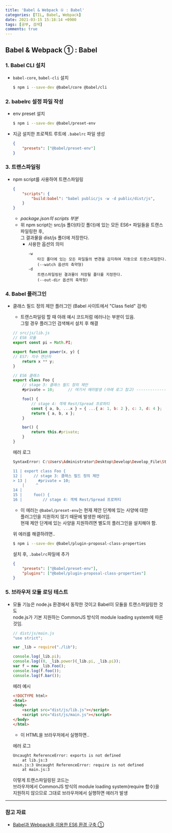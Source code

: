 ```yaml
---
title: 'Babel & Webpack ① : Babel'
categories: [TIL, Babel, Webpack]
date: 2021-03-15 15:18:14 +0900
tags: [공부, 검색]
comments: true
---
```


## Babel & Webpack ① : Babel

### **1.** Babel CLI 설치

-   `babel-core`, `babel-cli` 설치
    ```sh
    $ npm i --save-dev @babel/core @babel/cli
    ```

### **2.** babelrc 설정 파일 작성

-   env preset 설치
    ```sh
    $ npm i --save-dev @babel/preset-env
    ```
-   지금 설치한 프로젝트 루트에 `.babelrc` 파일 생성
    ```json
    {
        "presets": ["@babel/preset-env"]
    }
    ```

### **3.** 트랜스파일링
- npm script를 사용하여 트랜스파일링
    ```json
    {
        "scripts": {
            "build:babel": "babel public/js -w -d public/dist/js",
        }
    }
    ```   
    - _package.json의 scripts 부분_
    - 위 npm script는 src/js 폴더(타깃 폴더)에 있는 모든 ES6+ 파일들을 트랜스파일링한 후,      
        그 결과물을 dist/js 폴더에 저장한다. 
        - 사용한 옵션의 의미
            ```
            -w
                타깃 폴더에 있는 모든 파일들의 변경을 감지하여 자동으로 트랜스파일한다. 
                (--watch 옵션의 축약형)
            -d
                트랜스파일링된 결과물이 저장될 폴더를 지정한다. 
                (--out-dir 옵션의 축약형)
            ```

### **4.** Babel 플러그인   
- 클래스 필드 정의 제안 플러그인 (Babel 사이트에서 "Class field" 검색) 
    - 트랜스파일링 할 때 아래 예시 코드처럼 에러나는 부분이 있음.   
        그럴 경우 플러그인 검색해서 설치 후 해결          
    ```js
    // src/js/lib.js
    // ES6 모듈
    export const pi = Math.PI;

    export function power(x, y) {
    // ES7: 지수 연산자
        return x ** y;
    }

    // ES6 클래스
    export class Foo {
        // stage 3: 클래스 필드 정의 제안
        #private = 10;      // 여기서 에러발생 (아래 로그 참고) -----------------------

        foo() {
            // stage 4: 객체 Rest/Spread 프로퍼티
            const { a, b, ...x } = { ...{ a: 1, b: 2 }, c: 3, d: 4 };
            return { a, b, x };
        }

        bar() {
            return this.#private;
        }
    }
    ```

    에러 로그
    ```sh
    SyntaxError: C:\Users\Administrator\Desktop\Develop\Develop_File\Study\CodeSquad\FE08\06 (FreeStyle)\fe-w6-free-style\public\js\.babel_test\lib.js: Support for the experimental syntax 'classPrivateProperties' isn't currently enabled (13:5):

    11 | export class Foo {
    12 |     // stage 3: 클래스 필드 정의 제안
    > 13 |     #private = 10;
        |     ^
    14 |
    15 |     foo() {
    16 |         // stage 4: 객체 Rest/Spread 프로퍼티
    ```
    - 이 에러는 
        `@babel/preset-env`는 현재 제안 단계에 있는 사양에 대한   
        플러그인을 지원하지 않기 때문에 발생한 에러임.   
        현재 제안 단계에 있는 사양을 지원하려면 별도의 플러그인을 설치해야 함.

    위 에러를 해결하려면..
    ```sh    
    $ npm i --save-dev @babel/plugin-proposal-class-properties
    ``` 

    설치 후, `.babelrc`파일에 추가
    ```json
    {
        "presets": ["@babel/preset-env"],
        "plugins": ["@babel/plugin-proposal-class-properties"]
    }    
    ```

### **5.** 브라우저 모듈 로딩 테스트
- 모듈 기능은 node.js 환경에서 동작한 것이고 Babel이 모듈을 트랜스파일링한 것도      
    node.js가 기본 지원하는 CommonJS 방식의 module loading system에 따른 것임.
    ```js
    // dist/js/main.js
    "use strict";

    var _lib = require("./lib");

    console.log(_lib.pi);
    console.log((0, _lib.power)(_lib.pi, _lib.pi));
    var f = new _lib.Foo();
    console.log(f.foo());
    console.log(f.bar());
    ```
        
    에러 예시    
    ```html
    <!DOCTYPE html>
    <html>
    <body>
        <script src="dist/js/lib.js"></script>
        <script src="dist/js/main.js"></script>
    </body>
    </html>
    ```
    - 이 HTML을 브라우저에서 실행하면..

    에러 로그
    ```sh
    Uncaught ReferenceError: exports is not defined
        at lib.js:3
    main.js:3 Uncaught ReferenceError: require is not defined
        at main.js:3
    ```
    이렇게 트랜스파일링된 코드는    
    브라우저에서 CommonJS 방식의 module loading system(require 함수)을        
    지원하지 않으므로 그대로 브라우저에서 실행하면 에러가 발생

<hr/>

### 참고 자료
- [Babel과 Webpack을 이용한 ES6 환경 구축 ①](https://poiemaweb.com/es6-babel-webpack-1)
